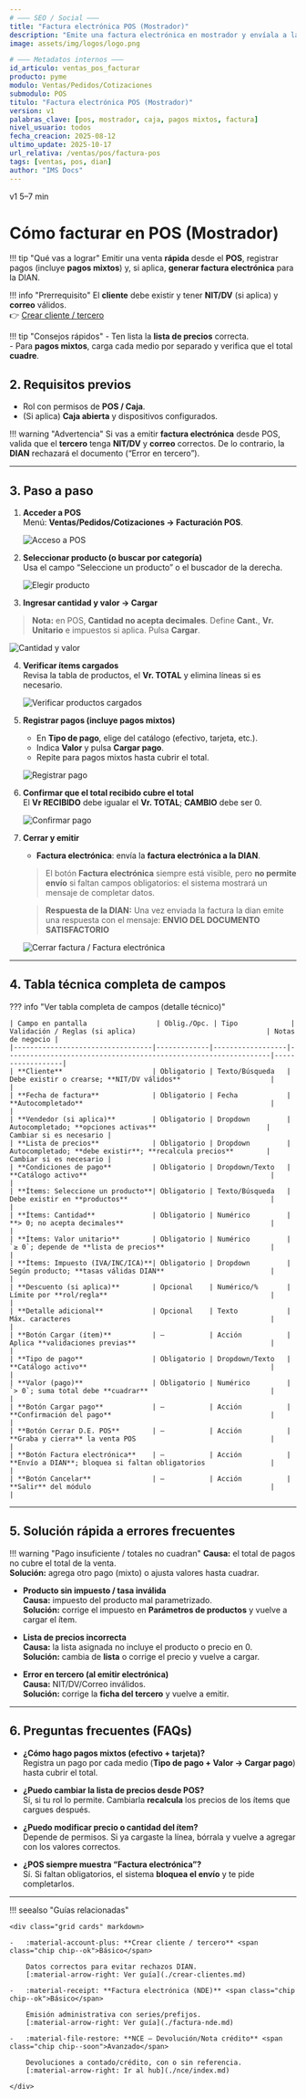 ```yaml
---
# ——— SEO / Social ———
title: "Factura electrónica POS (Mostrador)"
description: "Emite una factura electrónica en mostrador y envíala a la DIAN fácilmente."
image: assets/img/logos/logo.png

# ——— Metadatos internos ———
id_articulo: ventas_pos_facturar
producto: pyme
modulo: Ventas/Pedidos/Cotizaciones
submodulo: POS
titulo: "Factura electrónica POS (Mostrador)"
version: v1
palabras_clave: [pos, mostrador, caja, pagos mixtos, factura]
nivel_usuario: todos
fecha_creacion: 2025-08-12
ultimo_update: 2025-10-17
url_relativa: /ventas/pos/factura-pos
tags: [ventas, pos, dian]
author: "IMS Docs"
---
```


<p class="chips">
  <span class="chip chip--ok">v1</span>
  <span class="chip chip--new">5–7 min</span>
</p>

# Cómo facturar en POS (Mostrador)

!!! tip "Qué vas a lograr"
    Emitir una venta **rápida** desde el **POS**, registrar pagos (incluye **pagos mixtos**) y, si aplica, **generar factura electrónica** para la DIAN. 

!!! info "Prerrequisito"
    El **cliente** debe existir y tener **NIT/DV** (si aplica) y **correo** válidos.  
    👉 [Crear cliente / tercero](./crear-clientes.md)

!!! tip "Consejos rápidos"
    - Ten lista la **lista de precios** correcta.  
    - Para **pagos mixtos**, carga cada medio por separado y verifica que el total **cuadre**.


## 2. Requisitos previos
- Rol con permisos de **POS / Caja**.
- (Si aplica) **Caja abierta** y dispositivos configurados.

!!! warning "Advertencia"
    Si vas a emitir **factura electrónica** desde POS, valida que el **tercero** tenga **NIT/DV** y **correo** correctos. De lo contrario, la **DIAN** rechazará el documento (“Error en tercero”).

---

## 3. Paso a paso

1) **Acceder a POS**  
   Menú: **Ventas/Pedidos/Cotizaciones → Facturación POS**.  

   ![Acceso a POS](../../../assets/img/POS/1_Acceso-al-modulo.png)

2) **Seleccionar producto (o buscar por categoría)**  
   Usa el campo “Seleccione un producto” o el buscador de la derecha. 

   ![Elegir producto](../../../assets/img/POS/2_Elegir-producto.png)

3) **Ingresar cantidad y valor → Cargar**  
  > **Nota:** en POS, **Cantidad no acepta decimales**.
   Define **Cant.**, **Vr. Unitario** e impuestos si aplica. Pulsa **Cargar**.  

   ![Cantidad y valor](../../../assets/img/POS/3_Cantidad-y-valor.png)

4) **Verificar ítems cargados**  
   Revisa la tabla de productos, el **Vr. TOTAL** y elimina líneas si es necesario.  

   ![Verificar productos cargados](../../../assets/img/POS/4_Verificar-productos-cargados.png)

5) **Registrar pagos (incluye pagos mixtos)**  
   - En **Tipo de pago**, elige del catálogo (efectivo, tarjeta, etc.).  
   - Indica **Valor** y pulsa **Cargar pago**.  
   - Repite para pagos mixtos hasta cubrir el total.  

   ![Registrar pago](../../../assets/img/POS/5_Pago.png)

6) **Confirmar que el total recibido cubre el total**  
   El **Vr RECIBIDO** debe igualar el **Vr. TOTAL**; **CAMBIO** debe ser 0.  

   ![Confirmar pago](../../../assets/img/POS/6_Confirmar-pago.png)

7) **Cerrar y emitir**  
    
   - **Factura electrónica**: envía la **factura electrónica a la DIAN**.  
   > El botón **Factura electrónica** siempre está visible, pero **no permite envío** si faltan campos obligatorios: el sistema mostrará un mensaje de completar datos.

    > **Respuesta de la DIAN:** Una vez enviada la factura la dian emite una respuesta con el mensaje: **ENVIO DEL DOCUMENTO SATISFACTORIO**  

   ![Cerrar factura / Factura electrónica](../../../assets/img/POS/7_Cerrar-factura.png)

---

## 4. Tabla técnica completa de campos

??? info "Ver tabla completa de campos (detalle técnico)"

    | Campo en pantalla                 | Oblig./Opc. | Tipo             | Validación / Reglas (si aplica)                                | Notas de negocio |
    |----------------------------------|-------------|------------------|-----------------------------------------------------------------|------------------|
    | **Cliente**                      | Obligatorio | Texto/Búsqueda   | Debe existir o crearse; **NIT/DV válidos**                      |                  |
    | **Fecha de factura**             | Obligatorio | Fecha            | **Autocompletado**                                              |                  |
    | **Vendedor (si aplica)**         | Obligatorio | Dropdown         | Autocompletado; **opciones activas**                           | Cambiar si es necesario |
    | **Lista de precios**             | Obligatorio | Dropdown         | Autocompletado; **debe existir**; **recalcula precios**        | Cambiar si es necesario |
    | **Condiciones de pago**          | Obligatorio | Dropdown/Texto   | **Catálogo activo**                                             |                  |
    | **Ítems: Seleccione un producto**| Obligatorio | Texto/Búsqueda   | Debe existir en **productos**                                   |                  |
    | **Ítems: Cantidad**              | Obligatorio | Numérico         | **> 0; no acepta decimales**                                    |                  |
    | **Ítems: Valor unitario**        | Obligatorio | Numérico         | `≥ 0`; depende de **lista de precios**                          |                  |
    | **Ítems: Impuesto (IVA/INC/ICA)**| Obligatorio | Dropdown         | Según producto; **tasas válidas DIAN**                          |                  |
    | **Descuento (si aplica)**        | Opcional    | Numérico/%       | Límite por **rol/regla**                                        |                  |
    | **Detalle adicional**            | Opcional    | Texto            | Máx. caracteres                                                 |                  |
    | **Botón Cargar (ítem)**          | —           | Acción           | Aplica **validaciones previas**                                 |                  |
    | **Tipo de pago**                 | Obligatorio | Dropdown/Texto   | **Catálogo activo**                                             |                  |
    | **Valor (pago)**                 | Obligatorio | Numérico         | `> 0`; suma total debe **cuadrar**                              |                  |
    | **Botón Cargar pago**            | —           | Acción           | **Confirmación del pago**                                       |                  |
    | **Botón Cerrar D.E. POS**        | —           | Acción           | **Graba y cierra** la venta POS                                 |                  |
    | **Botón Factura electrónica**    | —           | Acción           | **Envío a DIAN**; bloquea si faltan obligatorios                |                  |
    | **Botón Cancelar**               | —           | Acción           | **Salir** del módulo                                            |                  |

---

## 5. Solución rápida a errores frecuentes

!!! warning "Pago insuficiente / totales no cuadran"
    **Causa:** el total de pagos no cubre el total de la venta.  
    **Solución:** agrega otro pago (mixto) o ajusta valores hasta cuadrar.

- **Producto sin impuesto / tasa inválida**  
  **Causa:** impuesto del producto mal parametrizado.  
  **Solución:** corrige el impuesto en **Parámetros de productos** y vuelve a cargar el ítem.

- **Lista de precios incorrecta**  
  **Causa:** la lista asignada no incluye el producto o precio en 0.  
  **Solución:** cambia de **lista** o corrige el precio y vuelve a cargar.

- **Error en tercero (al emitir electrónica)**  
  **Causa:** NIT/DV/Correo inválidos.  
  **Solución:** corrige la **ficha del tercero** y vuelve a emitir.

---

## 6. Preguntas frecuentes (FAQs)

- **¿Cómo hago pagos mixtos (efectivo + tarjeta)?**  
  Registra un pago por cada medio (**Tipo de pago + Valor → Cargar pago**) hasta cubrir el total.

- **¿Puedo cambiar la lista de precios desde POS?**  
  Sí, si tu rol lo permite. Cambiarla **recalcula** los precios de los ítems que cargues después.

- **¿Puedo modificar precio o cantidad del ítem?**  
  Depende de permisos. Si ya cargaste la línea, bórrala y vuelve a agregar con los valores correctos.

- **¿POS siempre muestra “Factura electrónica”?**  
  Sí. Si faltan obligatorios, el sistema **bloquea el envío** y te pide completarlos.

---
!!! seealso "Guías relacionadas"

    <div class="grid cards" markdown>

    -   :material-account-plus: **Crear cliente / tercero** <span class="chip chip--ok">Básico</span>

        Datos correctos para evitar rechazos DIAN.
        [:material-arrow-right: Ver guía](./crear-clientes.md)

    -   :material-receipt: **Factura electrónica (NDE)** <span class="chip chip--ok">Básico</span>

        Emisión administrativa con series/prefijos.
        [:material-arrow-right: Ver guía](./factura-nde.md)

    -   :material-file-restore: **NCE – Devolución/Nota crédito** <span class="chip chip--soon">Avanzado</span>
    
        Devoluciones a contado/crédito, con o sin referencia.
        [:material-arrow-right: Ir al hub](./nce/index.md)

    </div>